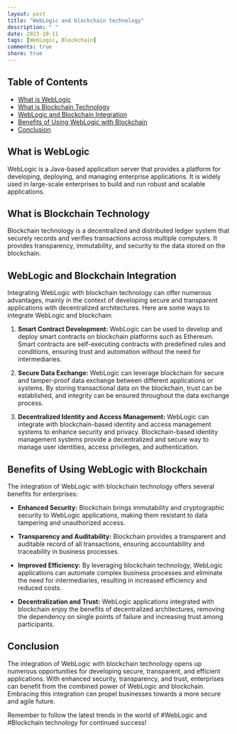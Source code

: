 ```yaml
---
layout: post
title: "WebLogic and blockchain technology"
description: " "
date: 2023-10-11
tags: [WebLogic, Blockchain]
comments: true
share: true
---
```


## Table of Contents
- [What is WebLogic](#what-is-weblogic)
- [What is Blockchain Technology](#what-is-blockchain-technology)
- [WebLogic and Blockchain Integration](#weblogic-and-blockchain-integration)
- [Benefits of Using WebLogic with Blockchain](#benefits-of-using-weblogic-with-blockchain)
- [Conclusion](#conclusion)

## What is WebLogic
WebLogic is a Java-based application server that provides a platform for developing, deploying, and managing enterprise applications. It is widely used in large-scale enterprises to build and run robust and scalable applications.

## What is Blockchain Technology
Blockchain technology is a decentralized and distributed ledger system that securely records and verifies transactions across multiple computers. It provides transparency, immutability, and security to the data stored on the blockchain.

## WebLogic and Blockchain Integration
Integrating WebLogic with blockchain technology can offer numerous advantages, mainly in the context of developing secure and transparent applications with decentralized architectures. Here are some ways to integrate WebLogic and blockchain:

1. **Smart Contract Development:** WebLogic can be used to develop and deploy smart contracts on blockchain platforms such as Ethereum. Smart contracts are self-executing contracts with predefined rules and conditions, ensuring trust and automation without the need for intermediaries.

2. **Secure Data Exchange:** WebLogic can leverage blockchain for secure and tamper-proof data exchange between different applications or systems. By storing transactional data on the blockchain, trust can be established, and integrity can be ensured throughout the data exchange process.

3. **Decentralized Identity and Access Management:** WebLogic can integrate with blockchain-based identity and access management systems to enhance security and privacy. Blockchain-based identity management systems provide a decentralized and secure way to manage user identities, access privileges, and authentication.

## Benefits of Using WebLogic with Blockchain
The integration of WebLogic with blockchain technology offers several benefits for enterprises:

- **Enhanced Security:** Blockchain brings immutability and cryptographic security to WebLogic applications, making them resistant to data tampering and unauthorized access.

- **Transparency and Auditability:** Blockchain provides a transparent and auditable record of all transactions, ensuring accountability and traceability in business processes.

- **Improved Efficiency:** By leveraging blockchain technology, WebLogic applications can automate complex business processes and eliminate the need for intermediaries, resulting in increased efficiency and reduced costs.

- **Decentralization and Trust:** WebLogic applications integrated with blockchain enjoy the benefits of decentralized architectures, removing the dependency on single points of failure and increasing trust among participants.

## Conclusion
The integration of WebLogic with blockchain technology opens up numerous opportunities for developing secure, transparent, and efficient applications. With enhanced security, transparency, and trust, enterprises can benefit from the combined power of WebLogic and blockchain. Embracing this integration can propel businesses towards a more secure and agile future. 

Remember to follow the latest trends in the world of #WebLogic and #Blockchain technology for continued success!